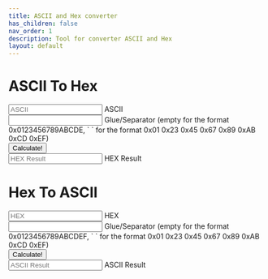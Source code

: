 ```yaml
---
title: ASCII and Hex converter
has_children: false
nav_order: 1
description: Tool for converter ASCII and Hex
layout: default
---
```


<h1>ASCII To Hex</h1>
<form id="ascii-to-hex" novalidate>
    <div class="form-floating mb-3">
        <input type="text" class="form-control" placeholder="ASCII" name="ascii-to-hex" id="ascii-to-hex" required>
        <label for="ascii-to-hex">ASCII</label>
    </div>
    <div class="form-floating mb-3">
        <input type="text" class="form-control" placeholder="Glue" name="ascii-to-hex-glue" id="ascii-to-hex-glue" value=" ">
        <label for="ascii-to-hex-glue">Glue/Separator (empty for the format 0x0123456789ABCDE, ` ` for the format 0x01 0x23 0x45 0x67 0x89 0xAB 0xCD 0xEF)</label>
    </div>
    <div class="mb-3">
        <input type="submit" class="btn btn-primary" value="Calculate!">
    </div>
    <div class="form-floating mb-3">
        <input readonly class="form-control" type="text" id="hex-result" placeholder="HEX Result">
        <label for="hex-result">HEX Result</label>
    </div>
</form>
<h1>Hex To ASCII</h1>
<form id="hex-to-ascii" novalidate>
    <div class="form-floating mb-3">
        <input type="text" class="form-control" placeholder="HEX" name="hex-to-ascii" id="hex-to-ascii" required>
        <label for="hex-to-ascii">HEX</label>
    </div>
    <div class="form-floating mb-3">
        <input type="text" class="form-control" placeholder="Separator" name="hex-to-ascii-separator" id="hex-to-ascii-separator" value=" ">
        <label for="hex-to-ascii-separator">Glue/Separator (empty for the format 0x0123456789ABCDEF, ` ` for the format 0x01 0x23 0x45 0x67 0x89 0xAB 0xCD 0xEF)</label>
    </div>
    <div class="mb-3">
        <input type="submit" class="btn btn-primary" value="Calculate!">
    </div>
    <div class="form-floating mb-3">
        <input readonly class="form-control" type="text" id="ascii-result" placeholder="ASCII Result">
        <label for="ascii-result">ASCII Result</label>
    </div>
</form>
  
<script>

    function getChunks(s, i) {
        var a = [];
        do{ a.push(s.substring(0, i)) }  while( (s = s.substring(i)) != "" );
        return a;
    }

    var asciiToHexForm = document.getElementById('ascii-to-hex');
    asciiToHexForm.addEventListener('submit',(event) => {
        if (!asciiToHexForm.checkValidity()) {
            event.preventDefault();
        } else {
            event.preventDefault();
            var fomrdata = new FormData(asciiToHexForm);
            var str = fomrdata.get('ascii-to-hex');
            var glue = fomrdata.get('ascii-to-hex-glue');
            var prefixi = glue !== "" ? "0x" : "";
            var prefix = glue === "" ? "0x" : "";
            var hex = prefix + ([...str].map((elem, n) => prefixi+Number(str.charCodeAt(n)).toString(16)).join(glue));
            document.getElementById('hex-result').value = hex;
        }
        [...asciiToHexForm.elements].map(e => e.parentNode).forEach(e => e.classList.toggle('was-validated', true));
    });

    var hexToAsciiForm = document.getElementById('hex-to-ascii');
    hexToAsciiForm.addEventListener('submit',(event) => {
        if (!hexToAsciiForm.checkValidity()) {
            event.preventDefault();
        } else {
            event.preventDefault();
            var fomrdata = new FormData(hexToAsciiForm);
            var str = fomrdata.get('hex-to-ascii');
            var separator = fomrdata.get('hex-to-ascii-separator');
            var ascii = separator === "" ? getChunks(str.substring(2),2).map(el => String.fromCharCode(parseInt(el, 16))).join('') : str.split(separator).map(el => String.fromCharCode(Number(el))).join('');
            document.getElementById('ascii-result').value = ascii;
        }
        [...hexToAsciiForm.elements].map(e => e.parentNode).forEach(e => e.classList.toggle('was-validated', true));
        
    });
    
</script>
